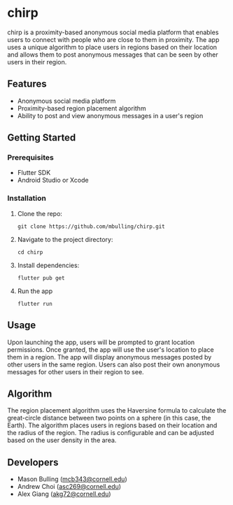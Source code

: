 # chirp

chirp is a proximity-based anonymous social media platform that enables users to connect with people who are close to them in proximity. The app uses a unique algorithm to place users in regions based on their location and allows them to post anonymous messages that can be seen by other users in their region.

## Features

- Anonymous social media platform
- Proximity-based region placement algorithm
- Ability to post and view anonymous messages in a user's region

## Getting Started

### Prerequisites

- Flutter SDK
- Android Studio or Xcode

### Installation

1. Clone the repo:

    ```git clone https://github.com/mbulling/chirp.git```

2. Navigate to the project directory:

    ```cd chirp```

3. Install dependencies:

    ```flutter pub get```

4. Run the app

    ```flutter run```


## Usage

Upon launching the app, users will be prompted to grant location permissions. Once granted, the app will use the user's location to place them in a region. The app will display anonymous messages posted by other users in the same region. Users can also post their own anonymous messages for other users in their region to see.

## Algorithm

The region placement algorithm uses the Haversine formula to calculate the great-circle distance between two points on a sphere (in this case, the Earth). The algorithm places users in regions based on their location and the radius of the region. The radius is configurable and can be adjusted based on the user density in the area.

## Developers

- Mason Bulling (mcb343@cornell.edu)
- Andrew Choi (asc269@cornell.edu)
- Alex Giang (akg72@cornell.edu)

